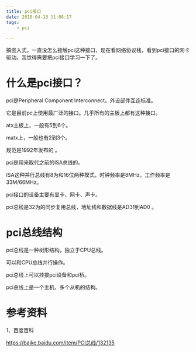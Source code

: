 ```yaml
---
title: pci接口
date: 2018-04-18 11:08:17
tags:
	- pci

---
```




搞嵌入式，一直没怎么接触pci这种接口，现在看网络协议栈，看到pci接口的网卡驱动。我觉得需要把pci接口学习一下了。



# 什么是pci接口？

pci是Peripheral Component Interconnect。外设部件互连标准。

它是目前pc上使用最广泛的接口。几乎所有的主板上都有这种接口。

atx主板上，一般有5到6个。

matx上，一般也有2到3个。

规范是1992年发布的 。

pci是用来取代之前的ISA总线的。

ISA这种并行总线有8为和16位两种模式，时钟频率是8MHz，工作频率是33M/66MHz。

pci接口的设备主要有显卡、网卡、声卡。

pci总线是32为的同步复用总线，地址线和数据线是AD31到AD0 。

# pci总线结构

pci总线是一种树形结构，独立于CPU总线。

可以和CPU总线并行操作。

pci总线上可以挂接pci设备和pci桥。

pci总线上是一个主机，多个从机的结构。



# 参考资料

1、百度百科

https://baike.baidu.com/item/PCI总线/132135